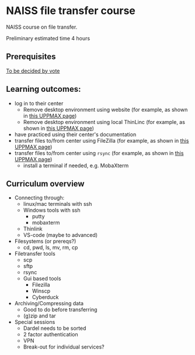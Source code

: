 # NAISS file transfer course

NAISS course on file transfer.

Preliminary estimated time 4 hours

## Prerequisites

[To be decided by vote](https://github.com/UPPMAX/naiss_file_transfer_course/issues/5)

## Learning outcomes:

- log in to their center
    - Remove desktop environment using website (for example, as shown in [this UPPMAX page](https://docs.uppmax.uu.se/getting_started/login_rackham_remote_desktop_website/))
    - Remove desktop environment using local ThinLinc (for example, as shown in [this UPPMAX page](https://docs.uppmax.uu.se/getting_started/login_rackham_remote_desktop_local_thinlinc_client/))
- have practiced using their center's documentation
- transfer files to/from center using FileZilla (for example, as shown in [this UPPMAX page](https://docs.uppmax.uu.se/software/rackham_file_transfer_using_filezilla/))
- transfer files to/from center using `rsync` (for example, as shown in [this UPPMAX page](https://docs.uppmax.uu.se/software/rsync_on_rackham/))  
    - install a terminal if needed, e.g. MobaXterm

## Curriculum overview
- Connecting through:
    - linux/mac terminals with ssh 
    - Windows tools with ssh
        - putty 
        - mobaxterm 
    - Thinlink 
    - VS-code (maybe to advanced) 
- Filesystems (or prereqs?)
    - cd, pwd, ls, mv, rm, cp
- Filetransfer tools 
  - scp 
  - sftp 
  - rsync 
  - Gui based tools 
      - Filezilla 
      - Winscp 
      - Cyberduck 
- Archiving/Compressing data
    - Good to do before transferring
    - (g)zip and tar
- Special sessions 
    - Dardel needs to be sorted 
    - 2 factor authentication 
    - VPN 
    - Break-out for individual services?
